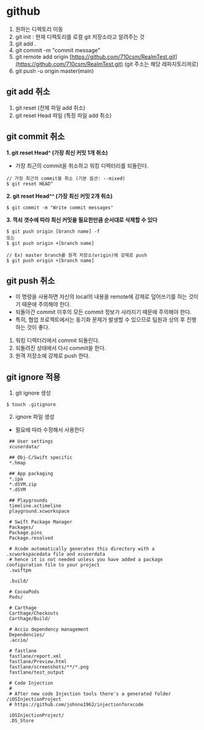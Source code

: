 # github

1. 원하는 디렉토리 이동
2. git init : 현재 디렉토리를 로컬 git 저장소라고 알려주는 것
3. git add .
4. git commit -m "commit message"
5. git remote add origin [https://github.com/710csm/RealmTest.git](https://github.com/710csm/RealmTest.git) (git 주소는 해당 레파지토리꺼로)
6. git push -u origin master(main)


## git add 취소
1. git reset (전체 파일 add 취소)
2. git reset Head 파일 (특정 파일 add 취소)

## git commit 취소
**1. git reset Head^ (가장 최신 커밋 1개 취소)**
- 가장 최근의 commit을 취소하고 워킹 디렉터리를 되돌린다.

```
// 가장 최근의 commit을 취소 (기본 옵션: --mixed)
$ git reset HEAD^
```
   
**2. git reset Head^^ (가장 최신 커밋 2개 취소)**

```
$ git commit -m "Write commit messages"
```

**3. 꺽쇠 갯수에 따라 최신 커밋을 필요한만큼 순서대로 삭제할 수 있다**

```
$ git push origin [branch name] -f
또는
$ git push origin +[branch name]
```
```
// Ex) master branch를 원격 저장소(origin)에 강제로 push
$ git push origin +[branch name]
```

## git push 취소
- 이 명령을 사용하면 자신의 local의 내용을 remote에 강제로 덮어쓰기를 하는 것이기 때문에 주의해야 한다.
- 되돌아간 commit 이후의 모든 commit 정보가 사라지기 때문에 주의해야 한다.
- 특히, 협업 프로젝트에서는 동기화 문제가 발생할 수 있으므로 팀원과 상의 후 진행하는 것이 좋다.   
    
1. 워킹 디렉터리에서 commit 되돌린다.
2. 되돌려진 상태에서 다시 commit을 한다.
3. 원격 저장소에 강제로 push 한다.

## git ignore 적용
1. git ignore 생성

```
$ touch .gitignore
```

2. ignore 파일 생성
- 필요에 따라 수정해서 사용한다


```
 ## User settings
 xcuserdata/

 ## Obj-C/Swift specific
 *.hmap

 ## App packaging
 *.ipa
 *.dSYM.zip
 *.dSYM

 ## Playgrounds
 timeline.xctimeline
 playground.xcworkspace

 # Swift Package Manager
 Packages/
 Package.pins
 Package.resolved

 # Xcode automatically generates this directory with a .xcworkspacedata file and xcuserdata
 # hence it is not needed unless you have added a package configuration file to your project
 .swiftpm

 .build/

 # CocoaPods
 Pods/

 # Carthage
 Carthage/Checkouts
 Carthage/Build/

 # Accio dependency management
 Dependencies/
 .accio/

 # fastlane
 fastlane/report.xml
 fastlane/Preview.html
 fastlane/screenshots/**/*.png
 fastlane/test_output

 # Code Injection
 #
 # After new code Injection tools there's a generated folder /iOSInjectionProject
 # https://github.com/johnno1962/injectionforxcode

 iOSInjectionProject/
 .DS_Store
 ```
